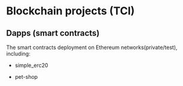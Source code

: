 # Blockchain projects (TCI)

## Dapps (smart contracts)
The smart contracts deployment on Ethereum networks(private/test), including:

* simple_erc20

* pet-shop

